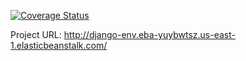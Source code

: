 [![Coverage Status](https://coveralls.io/repos/github/MJ3128/swe1-app/badge.svg?branch=)](https://coveralls.io/github/MJ3128/swe1-app?branch=)

Project URL: http://django-env.eba-yuybwtsz.us-east-1.elasticbeanstalk.com/